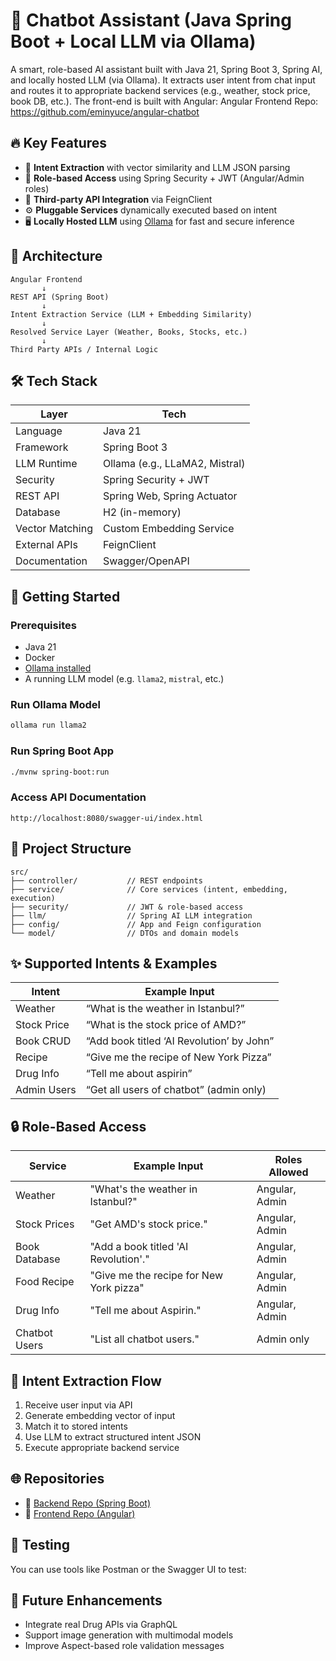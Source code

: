
# 🤖 Chatbot Assistant (Java Spring Boot + Local LLM via Ollama)

A smart, role-based AI assistant built with Java 21, Spring Boot 3, Spring AI, and locally hosted LLM (via Ollama). It extracts user intent from chat input and routes it to appropriate backend services (e.g., weather, stock price, book DB, etc.).
The front-end is built with Angular: Angular Frontend Repo: https://github.com/eminyuce/angular-chatbot

## 🔥 Key Features

- 🧠 **Intent Extraction** with vector similarity and LLM JSON parsing
- 🔐 **Role-based Access** using Spring Security + JWT (Angular/Admin roles)
- 📡 **Third-party API Integration** via FeignClient
- ⚙️ **Pluggable Services** dynamically executed based on intent
- 🖥️ **Locally Hosted LLM** using [Ollama](https://ollama.com/) for fast and secure inference

## 🧱 Architecture

```text
Angular Frontend
       ↓
REST API (Spring Boot)
       ↓
Intent Extraction Service (LLM + Embedding Similarity)
       ↓
Resolved Service Layer (Weather, Books, Stocks, etc.)
       ↓
Third Party APIs / Internal Logic
```

## 🛠️ Tech Stack

| Layer             | Tech                            |
|------------------|----------------------------------|
| Language          | Java 21                          |
| Framework         | Spring Boot 3                    |
| LLM Runtime       | Ollama (e.g., LLaMA2, Mistral)   |
| Security          | Spring Security + JWT            |
| REST API          | Spring Web, Spring Actuator      |
| Database          | H2 (in-memory)                   |
| Vector Matching   | Custom Embedding Service         |
| External APIs     | FeignClient                      |
| Documentation     | Swagger/OpenAPI                  |

## 🚀 Getting Started

### Prerequisites

- Java 21
- Docker
- [Ollama installed](https://ollama.com/)
- A running LLM model (e.g. `llama2`, `mistral`, etc.)

### Run Ollama Model

```bash
ollama run llama2
```

### Run Spring Boot App

```bash
./mvnw spring-boot:run
```

### Access API Documentation

```
http://localhost:8080/swagger-ui/index.html
```

## 📂 Project Structure

```
src/
├── controller/           // REST endpoints
├── service/              // Core services (intent, embedding, execution)
├── security/             // JWT & role-based access
├── llm/                  // Spring AI LLM integration
├── config/               // App and Feign configuration
└── model/                // DTOs and domain models
```

## ✨ Supported Intents & Examples

| Intent         | Example Input                                  |
|----------------|------------------------------------------------|
| Weather        | “What is the weather in Istanbul?”             |
| Stock Price    | “What is the stock price of AMD?”              |
| Book CRUD      | “Add book titled ‘AI Revolution’ by John”      |
| Recipe         | “Give me the recipe of New York Pizza”         |
| Drug Info      | “Tell me about aspirin”                        |
| Admin Users    | “Get all users of chatbot” (admin only)        |

## 🔒 Role-Based Access

Service | Example Input | Roles Allowed
|----------------|-------------|-----------------------------------|
Weather          | "What's the weather in Istanbul?"          | Angular, Admin
Stock Prices     | "Get AMD's stock price."                   | Angular, Admin
Book Database    | "Add a book titled 'AI Revolution'."       | Angular, Admin
Food Recipe      | "Give me the recipe for New York pizza"     | Angular, Admin
Drug Info        | "Tell me about Aspirin."                   | Angular, Admin
Chatbot Users    | "List all chatbot users."                 | Admin only

## 🧠 Intent Extraction Flow

1. Receive user input via API
2. Generate embedding vector of input
3. Match it to stored intents
4. Use LLM to extract structured intent JSON
5. Execute appropriate backend service

## 🌐 Repositories

- 🔗 [Backend Repo (Spring Boot)](https://github.com/eminyuce/chatbot-assistant)
- 🔗 [Frontend Repo (Angular)](https://github.com/eminyuce/angular-chatbot)

## 🧪 Testing

You can use tools like Postman or the Swagger UI to test:

 

## 📢 Future Enhancements

- Integrate real Drug APIs via GraphQL
- Support image generation with multimodal models
- Improve Aspect-based role validation messages

